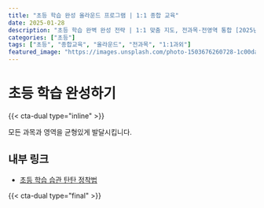 ```yaml
---
title: "초등 학습 완성 올라운드 프로그램 | 1:1 종합 교육"
date: 2025-01-28
description: "초등 학습 완벽 완성 전략 | 1:1 맞춤 지도, 전과목·전영역 통합 [2025년]"
categories: ["초등"]
tags: ["초등", "종합교육", "올라운드", "전과목", "1:1과외"]
featured_image: "https://images.unsplash.com/photo-1503676260728-1c00da094a0b?w=1200&h=630&fit=crop"
---
```


# 초등 학습 완성하기

{{< cta-dual type="inline" >}}

모든 과목과 영역을 균형있게 발달시킵니다.

## 내부 링크
- [초등 학습 습관 탄탄 정착법](../../elementary/elementary-study-habits/)

{{< cta-dual type="final" >}}
